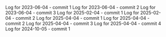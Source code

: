 Log for 2023-06-04 - commit 1
Log for 2023-06-04 - commit 2
Log for 2023-06-04 - commit 3
Log for 2025-02-04 - commit 1
Log for 2025-02-04 - commit 2
Log for 2025-04-04 - commit 1
Log for 2025-04-04 - commit 2
Log for 2025-04-04 - commit 3
Log for 2025-04-04 - commit 4
Log for 2024-10-05 - commit 1
